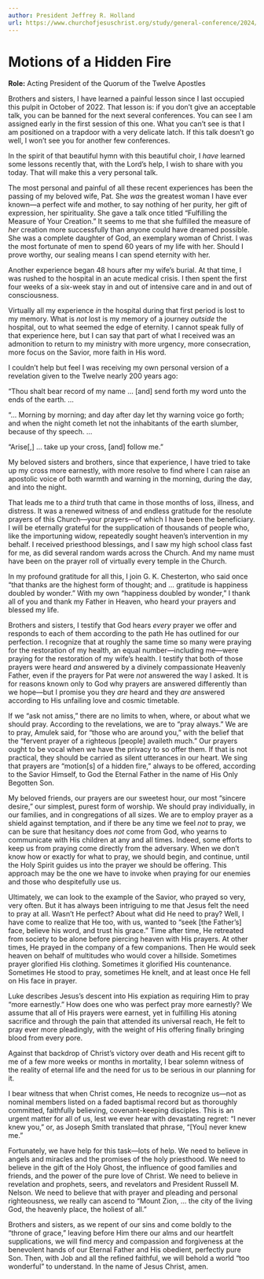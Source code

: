 ```yaml
---
author: President Jeffrey R. Holland
url: https://www.churchofjesuschrist.org/study/general-conference/2024/04/13holland?lang=eng
---
```


# Motions of a Hidden Fire

**Role:** Acting President of the Quorum of the Twelve Apostles

<a name="p4"></a>Brothers and sisters, I have learned a painful lesson since I last occupied this pulpit in October of 2022\. That lesson is: if you don’t give an acceptable talk, you can be banned for the next several conferences. You can see I am assigned early in the first session of this one. What you can’t see is that I am positioned on a trapdoor with a very delicate latch. If this talk doesn’t go well, I won’t see you for another few conferences.

<a name="p5"></a>In the spirit of that beautiful hymn with this beautiful choir, I *have* learned some lessons recently that, with the Lord’s help, I wish to share with you today. That will make this a very personal talk.

<a name="p6"></a>The most personal and painful of all these recent experiences has been the passing of my beloved wife, Pat. She *was* the greatest woman I have ever known—a perfect wife and mother, to say nothing of her purity, her gift of expression, her spirituality. She gave a talk once titled “Fulfilling the Measure of Your Creation.” It seems to me that she fulfilled the measure of *her* creation more successfully than anyone could have dreamed possible. She was a complete daughter of God, an exemplary woman of Christ. I was the most fortunate of men to spend 60 years of my life with her. Should I prove worthy, our sealing means I can spend eternity with her.

<a name="p7"></a>Another experience began 48 hours after my wife’s burial. At that time, I was rushed to the hospital in an acute medical crisis. I then spent the first four weeks of a six\-week stay in and out of intensive care and in and out of consciousness.

<a name="p8"></a>Virtually all my experience *in* the hospital during that first period is lost to my memory. What is *not* lost is my memory of a journey *outside* the hospital, out to what seemed the edge of eternity. I cannot speak fully of that experience here, but I can say that part of what I received was an admonition to return to my ministry with more urgency, more consecration, more focus on the Savior, more faith in His word.

<a name="p9"></a>I couldn’t help but feel I was receiving my own personal version of a revelation given to the Twelve nearly 200 years ago:

<a name="p10"></a>“Thou shalt bear record of my name … \[and] send forth my word unto the ends of the earth. …

<a name="p11"></a>“… Morning by morning; and day after day let thy warning voice go forth; and when the night cometh let not the inhabitants of the earth slumber, because of thy speech. …

<a name="p12"></a>“Arise\[,] … take up your cross, \[and] follow me.”

<a name="p13"></a>My beloved sisters and brothers, since that experience, I have tried to take up my cross more earnestly, with more resolve to find where I can raise an apostolic voice of both warmth and warning in the morning, during the day, and into the night.

<a name="p14"></a>That leads me to a *third* truth that came in those months of loss, illness, and distress. It was a renewed witness of and endless gratitude for the resolute prayers of this Church—your prayers—of which I have been the beneficiary. I will be eternally grateful for the supplication of thousands of people who, like the importuning widow, repeatedly sought heaven’s intervention in my behalf. I received priesthood blessings, and I saw my high school class fast for me, as did several random wards across the Church. And my name must have been on the prayer roll of virtually every temple in the Church.

<a name="p15"></a>In my profound gratitude for all this, I join G. K. Chesterton, who said once “that thanks are the highest form of thought; and … gratitude is happiness doubled by wonder.” With my own “happiness doubled by wonder,” I thank all of you and thank my Father in Heaven, who heard your prayers and blessed my life.

<a name="p16"></a>Brothers and sisters, I testify that God hears *every* prayer we offer and responds to each of them according to the path He has outlined for our perfection. I recognize that at roughly the same time so many were praying for the restoration of my health, an equal number—including me—were praying for the restoration of my wife’s health. I testify that both of those prayers were heard *and* answered by a divinely compassionate Heavenly Father, even if the prayers for Pat were *not* answered the way I asked. It is for reasons known only to God why prayers are answered differently than we hope—but I promise you they *are* heard and they *are* answered according to His unfailing love and cosmic timetable.

<a name="p17"></a>If we “ask not amiss,” there are no limits to when, where, or about what we should pray. According to the revelations, we are to “pray always.” We are to pray, Amulek said, for “those who are around you,” with the belief that the “fervent prayer of a righteous \[people] availeth much.” Our prayers ought to be vocal when we have the privacy to so offer them. If that is not practical, they should be carried as silent utterances in our heart. We sing that prayers are “motion\[s] of a hidden fire,” always to be offered, according to the Savior Himself, to God the Eternal Father in the name of His Only Begotten Son.

<a name="p18"></a>My beloved friends, our prayers are our sweetest hour, our most “sincere desire,” our simplest, purest form of worship. We should pray individually, in our families, and in congregations of all sizes. We are to employ prayer as a shield against temptation, and if there be any time we feel *not* to pray, we can be sure that hesitancy does *not* come from God, who yearns to communicate with His children at any and all times. Indeed, some efforts to keep us from praying come directly from the adversary. When we don’t know how or exactly for what to pray, we should begin, and continue, until the Holy Spirit guides us into the prayer we should be offering. This approach may be the one we have to invoke when praying for our enemies and those who despitefully use us.

<a name="p19"></a>Ultimately, we can look to the example of the Savior, who prayed so very, very often. But it has always been intriguing to me that Jesus felt the need to pray at all. Wasn’t He perfect? About what did He need to pray? Well, I have come to realize that He too, with us, wanted to “seek \[the Father’s] face, believe his word, and trust his grace.” Time after time, He retreated from society to be alone before piercing heaven with His prayers. At other times, He prayed in the company of a few companions. Then He would seek heaven on behalf of multitudes who would cover a hillside. Sometimes prayer glorified His clothing. Sometimes it glorified His countenance. Sometimes He stood to pray, sometimes He knelt, and at least once He fell on His face in prayer.

<a name="p24"></a>Luke describes Jesus’s descent into His expiation as requiring Him to pray “more earnestly.” How does one who was perfect pray more earnestly? We assume that all of His prayers were earnest, yet in fulfilling His atoning sacrifice and through the pain that attended its universal reach, He felt to pray ever more pleadingly, with the weight of His offering finally bringing blood from every pore.

<a name="p20"></a>Against that backdrop of Christ’s victory over death and His recent gift to me of a few more weeks or months in mortality, I bear solemn witness of the reality of eternal life and the need for us to be serious in our planning for it.

<a name="p21"></a>I bear witness that when Christ comes, He needs to recognize us—not as nominal members listed on a faded baptismal record but as thoroughly committed, faithfully believing, covenant\-keeping disciples. This is an urgent matter for all of us, lest we ever hear with devastating regret: “I never knew you,” or, as Joseph Smith translated that phrase, “\[You] never knew me.”

<a name="p23"></a>Fortunately, we have help for this task—lots of help. We need to believe in angels and miracles and the promises of the holy priesthood. We need to believe in the gift of the Holy Ghost, the influence of good families and friends, and the power of the pure love of Christ. We need to believe in revelation and prophets, seers, and revelators and President Russell M. Nelson. We need to believe that with prayer and pleading and personal righteousness, we really can ascend to “Mount Zion, … the city of the living God, the heavenly place, the holiest of all.”

<a name="p22"></a>Brothers and sisters, as we repent of our sins and come boldly to the “throne of grace,” leaving before Him there our alms and our heartfelt supplications, we will find mercy and compassion and forgiveness at the benevolent hands of our Eternal Father and His obedient, perfectly pure Son. Then, with Job and all the refined faithful, we will behold a world “too wonderful” to understand. In the name of Jesus Christ, amen.
